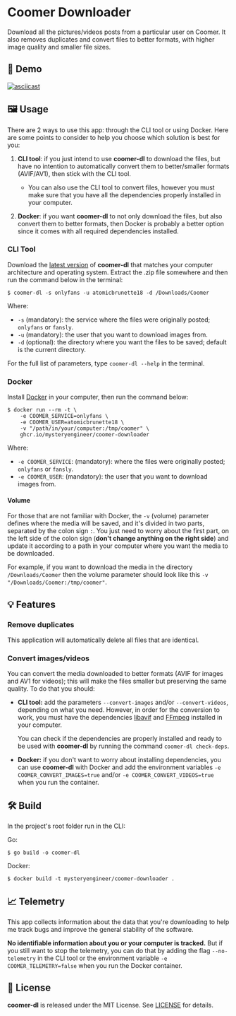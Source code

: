# Coomer Downloader

Download all the pictures/videos posts from a particular user on Coomer. It also removes duplicates and convert files to better formats, with higher image quality and smaller file sizes.

## 🎥 Demo

[![asciicast](https://asciinema.org/a/BHbFOMd9pIaXRykcPYFfJAbgE.svg)](https://asciinema.org/a/BHbFOMd9pIaXRykcPYFfJAbgE)

## 🖼️ Usage

There are 2 ways to use this app: through the CLI tool or using Docker. Here are some points to consider to help you choose which solution is best for you:

1. **CLI tool**: if you just intend to use __coomer-dl__ to download the files, but have no intention to automatically convert them to better/smaller formats (AVIF/AV1), then stick with the CLI tool.

    - You can also use the CLI tool to convert files, however you must make sure that you have all the dependencies properly installed in your computer.

2. **Docker**: if you want __coomer-dl__ to not only download the files, but also convert them to better formats, then Docker is probably a better option since it comes with all required dependencies installed.

### CLI Tool

Download the [latest version](https://github.com/mysteryengineer/coomer-downloader/releases) of __coomer-dl__ that matches your computer architecture and operating system. Extract the .zip file somewhere and then run the command below in the terminal:

```
$ coomer-dl -s onlyfans -u atomicbrunette18 -d /Downloads/Coomer
```

Where:

- `-s` (mandatory): the service where the files were originally posted; `onlyfans` or `fansly`.
- `-u` (mandatory): the user that you want to download images from.
- `-d` (optional): the directory where you want the files to be saved; default is the current directory.

For the full list of parameters, type `coomer-dl --help` in the terminal.

### Docker

Install [Docker](https://docs.docker.com/get-docker/) in your computer, then run the command below:

```
$ docker run --rm -t \
    -e COOMER_SERVICE=onlyfans \
    -e COOMER_USER=atomicbrunette18 \
    -v "/path/in/your/computer:/tmp/coomer" \
    ghcr.io/mysteryengineer/coomer-downloader
```

Where:

- `-e COOMER_SERVICE`: (mandatory): where the files were originally posted; `onlyfans` or `fansly`.
- `-e COOMER_USER`: (mandatory): the user that you want to download images from.

#### Volume

For those that are not familiar with Docker, the `-v` (volume) parameter defines where the media will be saved, and it's divided in two parts, separated by the colon sign `:`. You just need to worry about the first part, on the left side of the colon sign (**don't change anything on the right side**) and update it according to a path in your computer where you want the media to be downloaded.

For example, if you want to download the media in the directory `/Downloads/Coomer` then the volume parameter should look like this `-v "/Downloads/Coomer:/tmp/coomer"`.

## 💡 Features

### Remove duplicates

This application will automatically delete all files that are identical.

### Convert images/videos

You can convert the media downloaded to better formats (AVIF for images and AV1 for videos); this will make the files smaller but preserving the same quality. To do that you should:

- **CLI tool:** add the parameters `--convert-images` and/or `--convert-videos`, depending on what you need. However, in order for the conversion to work, you must have the dependencies [libavif](https://github.com/AOMediaCodec/libavif) and [FFmpeg](https://www.ffmpeg.org/download.html) installed in your computer.
  
  You can check if the dependencies are properly installed and ready to be used with **coomer-dl** by running the command `coomer-dl check-deps`.

- **Docker:** if you don't want to worry about installing dependencies, you can use **coomer-dl** with Docker and add the environment variables `-e COOMER_CONVERT_IMAGES=true` and/or `-e COOMER_CONVERT_VIDEOS=true` when you run the container.

## 🛠️ Build

In the project's root folder run in the CLI:

Go:
```
$ go build -o coomer-dl
```

Docker:
```
$ docker build -t mysteryengineer/coomer-downloader .
```

## 📈 Telemetry

This app collects information about the data that you're downloading to help me track bugs and improve the general stability of the software.

**No identifiable information about you or your computer is tracked.** But if you still want to stop the telemetry, you can do that by adding the flag `--no-telemetry` in the CLI tool or the environment variable `-e COOMER_TELEMETRY=false` when you run the Docker container.

## 📝 License

**coomer-dl** is released under the MIT License. See [LICENSE](LICENSE) for details.